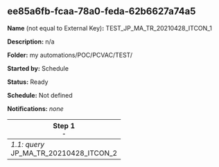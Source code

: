 ## ee85a6fb-fcaa-78a0-feda-62b6627a74a5

**Name** (not equal to External Key)**:** TEST_JP_MA_TR_20210428_ITCON_1

**Description:** n/a

**Folder:** my automations/POC/PCVAC/TEST/

**Started by:** Schedule

**Status:** Ready

**Schedule:** Not defined

**Notifications:** _none_


| Step 1<br>_<small>-</small>_ |
| --- |
| _1.1: query_<br>JP_MA_TR_20210428_ITCON_2 |
